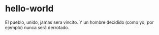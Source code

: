 # hello-world
El pueblo, unido, jamas sera vincito.
Y un hombre decidido (como yo, por ejemplo) nunca será derrotado.

